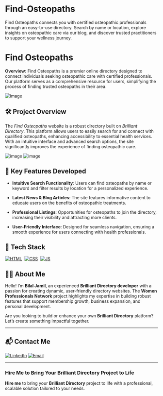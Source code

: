 # Find-Osteopaths
Find Osteopaths connects you with certified osteopathic professionals through an easy-to-use directory. Search by name or location, explore insights on osteopathic care via our blog, and discover trusted practitioners to support your wellness journey.
# Find Osteopaths

**Overview:**
Find Osteopaths is a premier online directory designed to connect individuals seeking osteopathic care with certified professionals. Our platform serves as a comprehensive resource for users, simplifying the process of finding trusted osteopaths in their area.

![image](https://github.com/user-attachments/assets/e8f27acd-cc55-499b-8d2d-ee1916969296)

## 🛠 Project Overview

The *Find Osteopaths* website is a robust directory built on *Brilliant Directory*. This platform allows users to easily search for and connect with qualified osteopaths, enhancing accessibility to essential health services. With an intuitive interface and advanced search options, the site significantly improves the experience of finding osteopathic care.

![image](https://github.com/user-attachments/assets/6b425cdc-7528-4eb6-995d-10ce5966f471)
![image](https://github.com/user-attachments/assets/1cac0b7f-1cd3-4998-acf1-5301748f60b4)


## 🚀 Key Features Developed

- **Intuitive Search Functionality**: Users can find osteopaths by name or keyword and filter results by location for a personalized experience.

- **Latest News & Blog Articles**: The site features informative content to educate users on the benefits of osteopathic treatments.

- **Professional Listings**: Opportunities for osteopaths to join the directory, increasing their visibility and attracting more clients.

- **User-Friendly Interface**: Designed for seamless navigation, ensuring a smooth experience for users connecting with health professionals.

## 📌 Tech Stack
[![HTML](https://img.shields.io/badge/html5%20-%23E34F26.svg?&style=for-the-badge&logo=html5&logoColor=white)](https://github.com/yourusername/Baby-Support-Services/search?l=html)&nbsp;
[![CSS](https://img.shields.io/badge/css3%20-%231572B6.svg?&style=for-the-badge&logo=css3&logoColor=white)](https://github.com/yourusername/Baby-Support-Services/search?l=css)&nbsp;
[![JS](https://img.shields.io/badge/javascript%20-%23323330.svg?&style=for-the-badge&logo=javascript&logoColor=%23F7DF1E)](https://github.com/yourusername/Baby-Support-Services/search?l=javascript)


## 👨‍💻 About Me

Hello! I’m **Bilal Jamil**, an experienced **Brilliant Directory developer** with a passion for creating dynamic, user-friendly directory websites. The **Women Professionals Network** project highlights my expertise in building robust features that support membership growth, business expansion, and personal development.

Are you looking to build or enhance your own **Brilliant Directory** platform? Let’s create something impactful together.

---

## 📬 Contact Me

[![LinkedIn](https://img.shields.io/badge/LinkedIn-Connect-blue?style=for-the-badge&logo=linkedin)](https://www.linkedin.com/in/sajid-jameel-721256178/)
[![Email](https://img.shields.io/badge/Email-Contact%20Me-orange?style=for-the-badge&logo=gmail)](mailto:sajidjamil.met@gmail.com)

---



### **Hire Me to Bring Your Brilliant Directory Project to Life**

**Hire me** to bring your **Brilliant Directory** project to life with a professional, scalable solution tailored to your needs.

